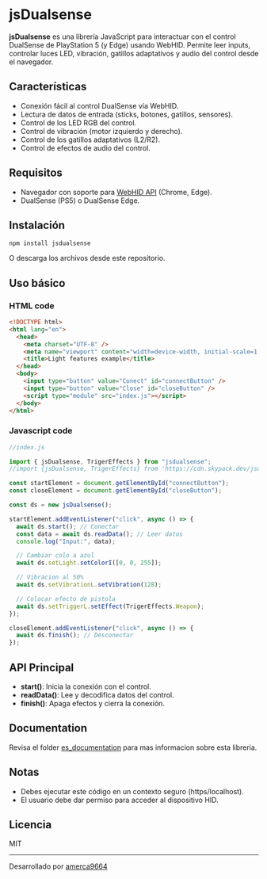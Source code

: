 # jsDualsense

**jsDualsense** es una librería JavaScript para interactuar con el control DualSense de PlayStation 5 (y Edge) usando WebHID. Permite leer inputs, controlar luces LED, vibración, gatillos adaptativos y audio del control desde el navegador.

## Características

- Conexión fácil al control DualSense vía WebHID.
- Lectura de datos de entrada (sticks, botones, gatillos, sensores).
- Control de los LED RGB del control.
- Control de vibración (motor izquierdo y derecho).
- Control de los gatillos adaptativos (L2/R2).
- Control de efectos de audio del control.

## Requisitos

- Navegador con soporte para [WebHID API](https://developer.mozilla.org/en-US/docs/Web/API/WebHID_API) (Chrome, Edge).
- DualSense (PS5) o DualSense Edge.

## Instalación

```
npm install jsdualsense
```

O descarga los archivos desde este repositorio.

## Uso básico

### HTML code

```html
<!DOCTYPE html>
<html lang="en">
  <head>
    <meta charset="UTF-8" />
    <meta name="viewport" content="width=device-width, initial-scale=1.0" />
    <title>Light features example</title>
  </head>
  <body>
    <input type="button" value="Conect" id="connectButton" />
    <input type="button" value="Close" id="closeButton" />
    <script type="module" src="index.js"></script>
  </body>
</html>
```

### Javascript code

```javascript
//index.js

import { jsDualsense, TrigerEffects } from "jsdualsense";
//import {jsDualsense, TrigerEffects} from 'https://cdn.skypack.dev/jsdualsense';

const startElement = document.getElementById("connectButton");
const closeElement = document.getElementById("closeButton");

const ds = new jsDualsense();

startElement.addEventListener("click", async () => {
  await ds.start(); // Conectar
  const data = await ds.readData(); // Leer datos
  console.log("Input:", data);

  // Cambiar colo a azul
  await ds.setLight.setColorI([0, 0, 255]);

  // Vibracion al 50%
  await ds.setVibrationL.setVibration(128);

  // Colocar efecto de pistola
  await ds.setTriggerL.setEffect(TrigerEffects.Weapon);
});

closeElement.addEventListener("click", async () => {
  await ds.finish(); // Desconectar
});
```

## API Principal

- **start()**: Inicia la conexión con el control.
- **readData()**: Lee y decodifica datos del control.
- **finish()**: Apaga efectos y cierra la conexión.

## Documentation
Revisa el folder [es_documentation](https://github.com/amerca9664/jsDualsense/tree/main/es_documentation) para mas informacion sobre esta libreria.

## Notas

- Debes ejecutar este código en un contexto seguro (https/localhost).
- El usuario debe dar permiso para acceder al dispositivo HID.

## Licencia

MIT

---

Desarrollado por [amerca9664](https://github.com/amerca9664)
